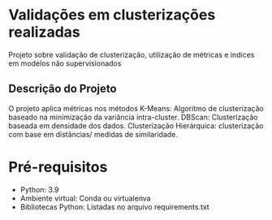 # Validações em clusterizações realizadas
  Projeto sobre validação de clusterização, utilização de métricas e indices em modelos não supervisionados

## Descrição do Projeto

  O projeto aplica métricas nos métodos
  K-Means: Algoritmo de clusterização baseado na minimização da variância intra-cluster.
  DBScan: Clusterização baseada em densidade dos dados.
  Clusterização Hierárquica: clusterização com base em distâncias/ medidas de similaridade.

# Pré-requisitos
- Python: 3.9
- Ambiente virtual: Conda ou virtualenva
- Bibliotecas Python: Listadas no arquivo requirements.txt
